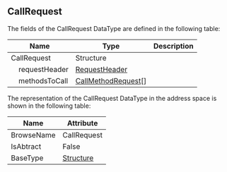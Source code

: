 <!-- datatype -->
## CallRequest
<!-- end of description -->
The fields of the CallRequest DataType are defined in the following table:  

|Name|Type|Description|
|---|---|---|
|CallRequest|Structure||
|&nbsp;&nbsp;&nbsp;&nbsp;requestHeader|[RequestHeader](../../../Part4/Services/RequestHeader/readme.md)||
|&nbsp;&nbsp;&nbsp;&nbsp;methodsToCall|[CallMethodRequest](../../../Part4/Services/CallMethodRequest/readme.md)[]||

The representation of the CallRequest DataType in the address space is shown in the following table:  

|Name|Attribute|
|---|---|
|BrowseName|CallRequest|
|IsAbtract|False|
|BaseType|[Structure](../../../Part3/DataTypes/Structure/readme.md)|

